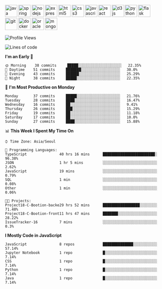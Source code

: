 <p align="left">
    <img src="https://devicons.github.io/devicon/devicon.git/icons/java/java-original-wordmark.svg" alt="java" width="40" height="40"/>
    <img src="https://www.vectorlogo.zone/logos/springio/springio-icon.svg" alt="spring" width="40" height="40"/>
    <img src="https://devicons.github.io/devicon/devicon.git/icons/nodejs/nodejs-original-wordmark.svg" alt="nodejs" width="40" height="40"/>
    <img src="https://devicons.github.io/devicon/devicon.git/icons/express/express-original-wordmark.svg" alt="express" width="40" height="40"/>
    <img src="https://devicons.github.io/devicon/devicon.git/icons/html5/html5-original-wordmark.svg" alt="html5" width="40" height="40"/>
    <img src="https://devicons.github.io/devicon/devicon.git/icons/css3/css3-original-wordmark.svg" alt="css3" width="40" height="40"/>
    <img src="https://devicons.github.io/devicon/devicon.git/icons/javascript/javascript-original.svg" alt="javascript" width="40" height="40"/>
    <img src="https://devicons.github.io/devicon/devicon.git/icons/react/react-original-wordmark.svg" alt="react" width="40" height="40"/>
    <img src="https://devicons.github.io/devicon/devicon.git/icons/d3js/d3js-original.svg" alt="d3js" width="40" height="40"/>
    <img src="https://devicons.github.io/devicon/devicon.git/icons/python/python-original.svg" alt="python" width="40" height="40"/>
    <img src="https://www.vectorlogo.zone/logos/pocoo_flask/pocoo_flask-icon.svg" alt="flask" width="40" height="40"/>
    <img src="https://www.vectorlogo.zone/logos/git-scm/git-scm-icon.svg" alt="git" width="40" height="40"/>
    <img src="https://devicons.github.io/devicon/devicon.git/icons/docker/docker-original-wordmark.svg" alt="docker" width="40" height="40"/>
    <img src="https://devicons.github.io/devicon/devicon.git/icons/oracle/oracle-original.svg" alt="oracle" width="40" height="40"/>
    <img src="https://devicons.github.io/devicon/devicon.git/icons/mongodb/mongodb-original-wordmark.svg" alt="mongodb" width="40" height="40"/>
</p>

<!--START_SECTION:waka-->
![Profile Views](http://img.shields.io/badge/Profile%20Views-0-blue)

![Lines of code](https://img.shields.io/badge/From%20Hello%20World%20I%27ve%20Written-812533%20lines%20of%20code-blue)

**I'm an Early 🐤** 

```text
🌞 Morning    38 commits     █████░░░░░░░░░░░░░░░░░░░░   22.35% 
🌆 Daytime    51 commits     ███████░░░░░░░░░░░░░░░░░░   30.0% 
🌃 Evening    43 commits     ██████░░░░░░░░░░░░░░░░░░░   25.29% 
🌙 Night      38 commits     █████░░░░░░░░░░░░░░░░░░░░   22.35%

```
📅 **I'm Most Productive on Monday** 

```text
Monday       37 commits     █████░░░░░░░░░░░░░░░░░░░░   21.76% 
Tuesday      28 commits     ████░░░░░░░░░░░░░░░░░░░░░   16.47% 
Wednesday    16 commits     ██░░░░░░░░░░░░░░░░░░░░░░░   9.41% 
Thursday     26 commits     ███░░░░░░░░░░░░░░░░░░░░░░   15.29% 
Friday       19 commits     ██░░░░░░░░░░░░░░░░░░░░░░░   11.18% 
Saturday     17 commits     ██░░░░░░░░░░░░░░░░░░░░░░░   10.0% 
Sunday       27 commits     ████░░░░░░░░░░░░░░░░░░░░░   15.88%

```


📊 **This Week I Spent My Time On** 

```text
⌚︎ Time Zone: Asia/Seoul

💬 Programming Languages: 
TypeScript               40 hrs 16 mins      ████████████████████████░   96.38% 
JSON                     1 hr 5 mins         ░░░░░░░░░░░░░░░░░░░░░░░░░   2.62% 
JavaScript               19 mins             ░░░░░░░░░░░░░░░░░░░░░░░░░   0.79% 
SQL                      1 min               ░░░░░░░░░░░░░░░░░░░░░░░░░   0.08% 
Other                    1 min               ░░░░░░░░░░░░░░░░░░░░░░░░░   0.06%

🐱‍💻 Projects: 
Project18-C-Bootion-backe29 hrs 52 mins      █████████████████░░░░░░░░   71.48% 
Project18-C-Bootion-front11 hrs 47 mins      ███████░░░░░░░░░░░░░░░░░░   28.22% 
IssueTracker-16          7 mins              ░░░░░░░░░░░░░░░░░░░░░░░░░   0.3%

```

**I Mostly Code in JavaScript** 

```text
JavaScript               8 repos             ██████████████░░░░░░░░░░░   57.14% 
Jupyter Notebook         1 repo              █░░░░░░░░░░░░░░░░░░░░░░░░   7.14% 
CSS                      1 repo              █░░░░░░░░░░░░░░░░░░░░░░░░   7.14% 
Python                   1 repo              █░░░░░░░░░░░░░░░░░░░░░░░░   7.14% 
Java                     1 repo              █░░░░░░░░░░░░░░░░░░░░░░░░   7.14%

```



<!--END_SECTION:waka-->
